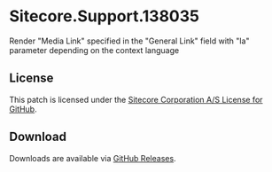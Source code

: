 # Sitecore.Support.138035
Render &quot;Media Link&quot; specified in the &quot;General Link&quot; field with &quot;la&quot; parameter depending on the context language

## License  
This patch is licensed under the [Sitecore Corporation A/S License for GitHub](https://github.com/sitecoresupport/Sitecore.Support.138035/blob/master/LICENSE).  

## Download  
Downloads are available via [GitHub Releases](https://github.com/sitecoresupport/Sitecore.Support.138035/releases).  
